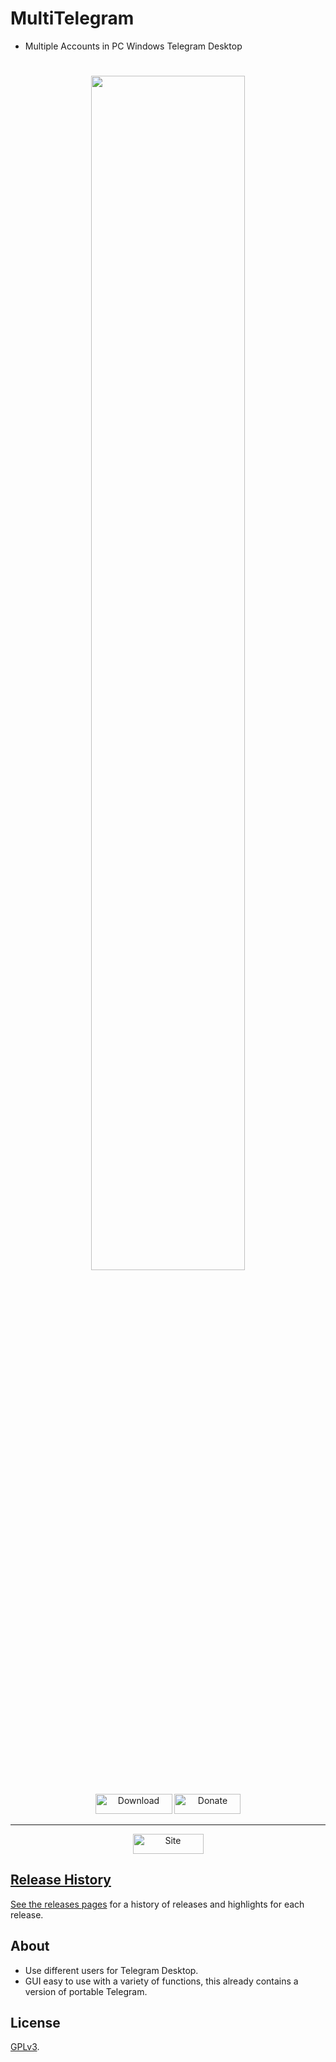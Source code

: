 # MultiTelegram
* Multiple Accounts in PC Windows Telegram Desktop
<h1 align="center">
<sub>
<img  src="https://i.imgur.com/BnljAYJ.png"
      height="auto"
      width="70%">
</h1>
<p align="center">
    <a href="https://github.com/TiVP/MultiTelegram/releases/latest"><img alt="Download" src="https://i.imgur.com/9xIh9jZ.png" height="32px" width="123px"></a>    <a href="https://www.paypal.me/tivp"><img alt="Donate" src="https://i.imgur.com/yAOXqrv.png" height="32px" width="106"></a><hr   /><p align="center"><a href="https://multitelegram.blogspot.com/"><img alt="Site" src="https://i.imgur.com/XLnRxmk.png" height="32px" width="113px"</a></p>
</p>
	
## Release History

See the [releases pages](https://github.com/TiVP/MultiTelegram/releases) for a history of releases and highlights for each release.

## About

* Use different users for Telegram Desktop.
* GUI easy to use with a variety of functions, this already contains a version of portable Telegram.

## License

[GPLv3](https://github.com/TiVP/MultiTelegram/blob/master/LICENSE).
        

